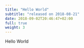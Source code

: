 ```yaml
---
title: "Hello World"
subtitle: "released on 2018-08-21"
date: 2018-09-02T20:46:47+02:00
full: true
weight: 3
---
```

Hello World
